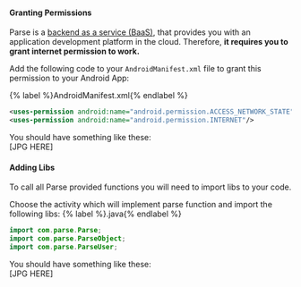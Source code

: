 #### Granting Permissions
Parse is a [backend as a service (BaaS)](https://en.wikipedia.org/wiki/Mobile_backend_as_a_service), that provides you with an application development platform in the cloud.
Therefore, **it requires you to grant internet permission to work.**

Add the following code to your `AndroidManifest.xml` file to grant this permission to your Android App:

{% label %}AndroidManifest.xml{% endlabel %}
```xml
<uses-permission android:name="android.permission.ACCESS_NETWORK_STATE"/>
<uses-permission android:name="android.permission.INTERNET"/>
```
You should have something like these:
<br>[JPG HERE]

#### Adding Libs
To call all Parse provided functions you will need to import libs to your code.

Choose the activity which will implement parse function and import the following libs:
{% label %}.java{% endlabel %}
```java
import com.parse.Parse;
import com.parse.ParseObject;
import com.parse.ParseUser;
```
You should have something like these:
<br>[JPG HERE]
